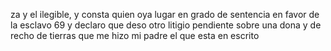 za y el ilegible, y consta quien oya lugar en grado de sentencia en favor de la esclavo
69 y declaro que deso otro litigio pendiente sobre una dona y de recho de tierras que me hizo mi padre el que esta en escrito